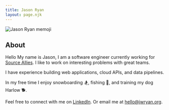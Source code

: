 ```yaml
---
title: Jason Ryan
layout: page.njk
---
```


![Jason Ryan memoji]({{'./img/memoji.png'}})

## About

Hello My name is Jason, I am a software engineer currently working for [Source Allies](https://www.sourceallies.com).
I like to work on interesting problems with great teams.

I have experience building web applications, cloud APIs, and data pipelines.

In my free time I enjoy snowboarding 🏂, fishing 🎣, and training my dog Harlow 🐕.

Feel free to connect with me on [LinkedIn](https://linkedin.com/in/jason-ryan-758339b3).
Or email me at [hello@jwryan.org](mailto:hello@jwryan.org).
